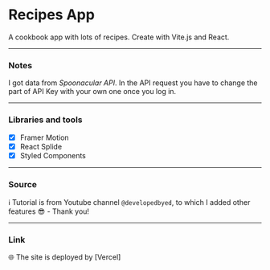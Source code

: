 # Recipes App
A cookbook app with lots of recipes. Create with Vite.js and React.

---
### Notes
I got data from _Spoonacular API_. In the API request you have to change the part of API Key with your own one once you log in.

---
### Libraries and tools
- [x] Framer Motion
- [x] React Splide
- [x] Styled Components

---
### Source
:information_source: Tutorial is from Youtube channel ```@developedbyed```, to which I added other features :sunglasses: - Thank you!
 
---
### Link
:globe_with_meridians: The site is deployed by [Vercel]
